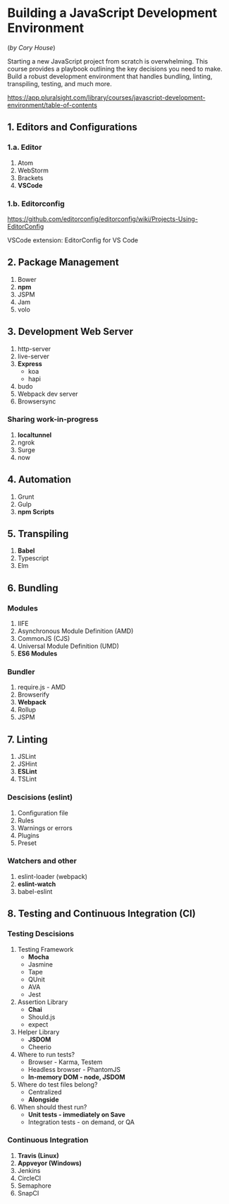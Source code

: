 # Building a JavaScript Development Environment

(_by Cory House_)

Starting a new JavaScript project from scratch is overwhelming. This course provides a playbook outlining the key decisions you need to make. Build a robust development environment that handles bundling, linting, transpiling, testing, and much more.

<https://app.pluralsight.com/library/courses/javascript-development-environment/table-of-contents>

## 1. Editors and Configurations

### 1.a. Editor

1. Atom
2. WebStorm
3. Brackets
4. **VSCode**

### 1.b. Editorconfig

<https://github.com/editorconfig/editorconfig/wiki/Projects-Using-EditorConfig>

VSCode extension: EditorConfig for VS Code

## 2. Package Management

1. Bower
2. **npm**
3. JSPM
4. Jam
5. volo

## 3. Development Web Server

1. http-server
2. live-server
3. **Express**
    * koa
    * hapi
4. budo
5. Webpack dev server
6. Browsersync

### Sharing work-in-progress

1. **localtunnel**
2. ngrok
3. Surge
4. now

## 4. Automation

1. Grunt
2. Gulp
3. **npm Scripts**

## 5. Transpiling

1. **Babel**
2. Typescript
3. Elm

## 6. Bundling

### Modules

1. IIFE
2. Asynchronous Module Definition (AMD)
3. CommonJS (CJS)
4. Universal Module Definition (UMD)
5. **ES6 Modules**

### Bundler

1. require.js - AMD
2. Browserify
3. **Webpack**
4. Rollup
5. JSPM

## 7. Linting

1. JSLint
2. JSHint
3. **ESLint**
4. TSLint

### Descisions (eslint)

1. Configuration file
2. Rules
3. Warnings or errors
4. Plugins
5. Preset

### Watchers and other

1. eslint-loader (webpack)
2. **eslint-watch**
3. babel-eslint

## 8. Testing and Continuous Integration (CI)

### Testing Descisions

1. Testing Framework
    * **Mocha**
    * Jasmine
    * Tape
    * QUnit
    * AVA
    * Jest
2. Assertion Library
    * **Chai**
    * Should.js
    * expect
3. Helper Library
    * **JSDOM**
    * Cheerio
4. Where to run tests?
    * Browser - Karma, Testem
    * Headless browser - PhantomJS
    * **In-memory DOM - node, JSDOM**
5. Where do test files belong?
    * Centralized
    * **Alongside**
6. When should thest run?
    * **Unit tests - immediately on Save**
    * Integration tests - on demand, or QA

### Continuous Integration

1. **Travis (Linux)**
2. **Appveyor (Windows)**
3. Jenkins
4. CircleCI
5. Semaphore
6. SnapCI
